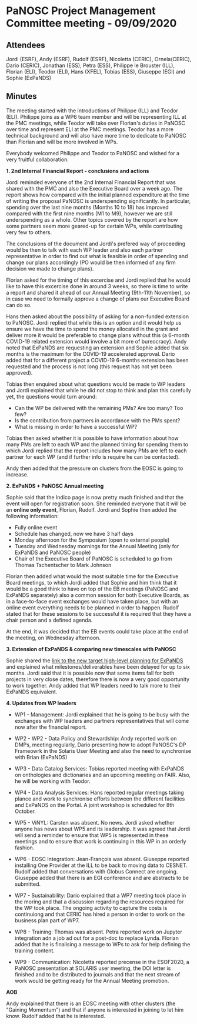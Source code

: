 ﻿PaNOSC Project Management Committee meeting - 09/09/2020
========================================================


Attendees
-------
Jordi (ESRF), Andy (ESRF), Rudolf (ESRF), Nicoletta (CERIC), Ornela(CERIC), Dario (CERIC), Jonathan (ESS), Petra (ESS), Philippe le Brouster (ILL), Florian (ELI), Teodor (ELI), Hans (XFEL), Tobias (ESS), Giuseppe (EGI) and Sophie (ExPaNDS) 


Minutes
-------	

The meeting started with the introductions of Philippe (ILL) and Teodor (ELI).
Philippe joins as a WP6 team member and will be representing ILL at the PMC meetings, while Teodor will take over Florian's duties in PaNOSC over time and represent ELI at the PMC meetings. Teodor has a more technical background and will also have more time to dedicate to PaNOSC than Florian and will be more involved in WPs.

Everybody welcomed Philippe and Teodor to PaNOSC and wished for a very fruitful collaboration. 

**1. 2nd Internal Financial Report - conclusions and actions**

Jordi reminded everyone of the 2nd Internal Financial Report that was shared with the PMC and also the Executive Board over a week ago. The report shows how compared with the initial planned expenditure at the time of writing the proposal PaNOSC is underspending significantly. In particular, spending over the last nine months (Months 10 to 18) has improved compared with the first nine months (M1 to M9), however we are still underspending as a whole. Other topics covered by the report are how some partners seem more geared-up for certain WPs, while contributing very few to others.

The conclusions of the document and Jordi's prefered way of proceeding would be then to talk with each WP leader and also each partner representative in order to find out what is feasible in order of spending and change our plans accordingly (PO would be then informed of any firm decision we made to change plans).

Florian asked for the timing of this excercise and Jordi replied that he would like to have this excercise done in around 3 weeks, so there is time to write a report and shared it ahead of our Annual Meeting (9th-11th November), so in case we need to formally approve a change of plans our Executive Board can do so.

Hans then asked about the possibility of asking for a non-funded extension to PaNOSC. Jordi replied that while this is an option and it would help us ensure we have the time to spend the money allocated in the grant and deliver more it would be preferable to change plans without this (a 6-month COVID-19 related extension would involve a bit more of bureocracy). Andy noted that ExPaNDS are requesting an extension and Sophie added that six months is the maximum for the COVID-19 accelerated approval. Dario added that for a different project a COVID-19 6-months extension has been requested and the process is not long (this request has not yet been approved).

Tobias then enquired about what questions would be made to WP leaders and Jordi explained that while he did not stop to think and plan this carefully yet, the questions would turn around:

* Can the WP be delivered with the remaining PMs? Are too many? Too few?
* Is the contribution from partners in accordance with the PMs spent?
* What is missing in order to have a successful WP?

Tobias then asked whether it is possible to have information about how many PMs are left to each WP and the planned timing for spending them to which Jordi replied that the report includes how many PMs are left to each partner for each WP (and if further info is require he can be contacted).

Andy then added that the pressure on clusters from the EOSC is going to increase.

**2. ExPaNDS + PaNOSC Annual meeting**

Sophie said that the Indico page is now pretty much finished and that the event will open for registration soon. She reminded everyone that it will be an **online only event**, Florian, Rudolf. Jordi and Sophie then added the following information:

* Fully online event
* Schedule has changed, now we have 3 half days
* Monday afternoon for the Symposium (open to external people)
* Tuesday and Wednesday mornings for the Annual Meeting (only for ExPaNDS and PaNOSC people)
* Chair of the Executive Board of PaNOSC is scheduled to go from Thomas Tschentscher to Mark Johnson

Florian then added what would the most suitable time for the Executive Board meetings, to which Jordi added that Sophie and him think that it would be a good think to have on top of the EB meetings (PaNOSC and ExPaNDS separately) also a common session for both Executive Boards, as in a face-to-face event exchanges would have taken place, but with an online event everything needs to be planned in order to happen. Rudolf stated that for these sessions to be successful it is required that they have a chair person and a defined agenda.

At the end, it was decided that the EB events could take place at the end of the meeting, on Wednesday afternoon.

**3. Extension of ExPaNDS & comparing new timescales with PaNOSC**

Sophie shared the [link to the new target high-level planning for ExPaNDS](https://docs.google.com/spreadsheets/d/1SHsImuQ59sd7O7BPSo91pmSJyP-7ncADrfRSCaNIUgo/edit#gid=287909816) and explained what milestones/deliverables have been delayed for up to six months. Jordi said that it is possible now that some items fall for both projects in very close dates, therefore there is now a very good opportunity to work together. Andy added that WP leaders need to talk more to their ExPaNDS equivalent.

**4. Updates from WP leaders**

* WP1 - Management: Jordi explained that he is going to be busy with the exchanges with WP leaders and partners representatives that will come now after the financial report.

* WP2 - WP2 - Data Policy and Stewardship: Andy reported work on DMPs, meeting regularly, Dario presenting how to adopt PaNOSC's DP Frameowrk in the Solaris User Meeting and also the need to synchronise with Brian (ExPaNDS)

* WP3 - Data Catalog Services: Tobias reported meeting with ExPaNDS on onthologies and dictionaries and an upcoming meeting on FAIR. Also, he will be working with Teodor.

* WP4 - Data Analysis Services: Hans reported regular meetings taking plance and work to synchronise efforts between the different facilities and ExPaNDS on the Portal. A joint workshop is scheduled for 8th October.

* WP5 - ViNYL: Carsten was absent. No news. Jordi asked whether anyone has news about WP5 and its leadership. It was agreed that Jordi will send a reminder to ensure that WP5 is represented in these meetings and to ensure that work is continuing in this WP in an orderly fashion.

* WP6 - EOSC Integration: Jean-François was absent. Giuseppe reported installing One Provider at the ILL to be back to moving data to CESNET. Rudolf added that conversations with Globus Connect are ongoing. Giuseppe added that there is an EGI conference and are abstracts to be submitted.

* WP7 - Sustainability: Dario explained that a WP7 meeting took place in the moring and that a discussion regarding the resources required for the WP took place. The ongoing activity to capture the costs is continuiong and that CERIC has hired a person in order to work on the business plan part of WP7.

* WP8 - Training: Thomas was absent. Petra reported work on Jupyter integration adn a job ad out for a post-doc to replace Lynda. Florian added that he is finalising a message to WPs to ask for help defining the training content.

* WP9 - Communication: Nicoletta reported precense in the ESOF2020, a PaNOSC presentation at SOLARIS user meeting, the DOI letter is finished and to be distributed to journals and that the next stream of work would be getting ready for the Annual Meeting promotion.


**AOB**

Andy explained that there is an EOSC meeting with other clusters (the "Gaining Momentum") and that if anyone is interested in joining to let him know. Rudolf added that he is interested.
















